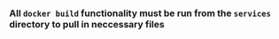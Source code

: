 ### All `docker build` functionality must be run from the `services` directory to pull in neccessary files